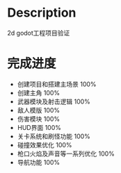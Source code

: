 # Description
2d godot工程项目验证


# 完成进度
- 创建项目和搭建主场景     100%
- 创建主角                100%
- 武器模块及射击逻辑       100%
- 敌人模版                100%
- 伤害模块                100%
- HUD界面                 100%
- 关卡系统和刷怪功能       100%
- 碰撞效果优化             100%
- 枪口火焰及声音等一系列优化 100%
- 导航功能                  100%
